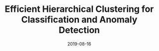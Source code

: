---
title: "Efficient Hierarchical Clustering for Classification and Anomaly Detection"
collection: inprogress
date: 2019-08-16
venue: 'Under Review'
paperurl: ''
citation: 'With: Ishita Doshi, Sreekalyan Sajjala, Rushi Bhatt, Anirban Dasgupta. <i>Under Review</i>.'
permalink: /publication/2015-10-01-paper-title-number-10
excerpt: 'This paper is about the number 3. The number 4 is left for future work.'
---